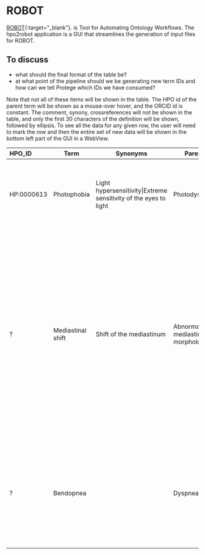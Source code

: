 # ROBOT

[ROBOT](https://bmcbioinformatics.biomedcentral.com/articles/10.1186/s12859-019-3002-3){:target="_blank"}. is Tool for Automating Ontology Workflows. The hpo2robot application is a GUI that streamlines the generation of input files for ROBOT.


## To discuss

- what should the final format of the table be?
- at what point of the pipeline should we be generating new term IDs and how can we tell Protege which IDs we have consumed?



Note that not all of these items will be shown in the table. The HPO id of the parent term will be shown
as a mouse-over hover, and the ORCID id is constant. The comment, synony, crossreferences will not be shown in the table,
and only the first 30 characters of the definition will be shown, followed by ellipsis.
To see all the data for any given row, the user will need to mark the row and then the entire
set of new data will be shown in the bottom left part of the GUI in a WebView.

| HPO_ID     | Term               | Synonyms                                                         | Parents                          | Definition                                                                                                                                                                                                                                                                | PMIDs                          | ORCID                      | Crossreference | Comments                                                                                                                                                                                                                                                                                                          | Issue  |
|:-----------|--------------------|------------------------------------------------------------------|----------------------------------|---------------------------------------------------------------------------------------------------------------------------------------------------------------------------------------------------------------------------------------------------------------------------|--------------------------------|----------------------------|----------------|-------------------------------------------------------------------------------------------------------------------------------------------------------------------------------------------------------------------------------------------------------------------------------------------------------------------|--------|
| HP:0000613 | Photophobia        | Light hypersensitivity\|Extreme sensitivity of the eyes to light | Photodysphoria                   | Excessive sensitivity to light with the sensation of discomfort or pain in the eyes due to exposure to bright light                                                                                                                                                       |                                | orcid:0000-0002-7356-1779  |                |                                                                                                                                                                                                                                                                                                                   |        |
| ?          | 	Mediastinal shift | 	Shift of the mediastinum                                        | 	Abnormal mediastinum morphology | 	A deviation of the mediastinum from its normal position in the midline of the thoracic cavity. The mediastinum is a compartment of the thoracic cavity that contains the heart and its blood vessels, the esophagus, trachea, thymus, as well as nerves and lymph nodes. | 	PMID:35990927\|PMID:37680422	 | orcid:0000-0002-7356-1779  | 		             | Since the pleural cavity is confined by the rib cage, large pleural effusion may push the structures in the thoracic cavity to the opposite side resulting in a shift of the upper and lower mediastinum. Other etiologies are also observed. See Figures 1 and 2 of PMID:35990927 or Figure 1 of PMID:37680422.	 | #10189 |
| ?          | Bendopnea          |                                                                  | Dyspnea                          | Dyspnea as a result of bending forward while not holding one's breath; dyspnea or shortness of breath onset within 30 seconds of bending forward.                                                                                                                         | 	PMID:31543202                 | 	orcid:0000-0002-7356-1779 |                | 		Bendopnea is a symptom mediated by increased ventricular filling pressure during bending forward. 	                                                                                                                                                                                                             | #10180 |